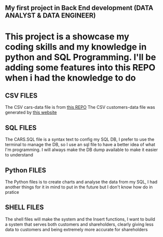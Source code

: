 ## My first project in Back End development (DATA ANALYST & DATA ENGINEER)

<h1>This project is a showcase my coding skills and my knowledge in python and SQL Programming. 
I'll be adding some features into this REPO when i had the knowledge to do </h1>


<h2> CSV FILES </h2> 

The CSV cars-data file is from <a href="https://github.com/rashida048/Datasets/blob/master/cars.csv">this REPO</a> 
The CSV customers-data file was generated by <a href="https://generatedata.com/generator"> this website</a>


<h2> SQL FILES </h2>

The CARS.SQL file is a syntax text to config my SQL DB, I prefer to use the terminal to manage the DB, so I use an sql file to have a better idea of ​​what I'm programming.
I will always make the DB dump available to make it easier to understand

<h2> Python FILES </h2>

The Python files is to create charts and analyse the data from my SQL, I had another things for it in mind to put in the future but I don't know how do in pratice


<h2>SHELL FILES</h2>

The shell files will make the system and the Insert functions, I want to build a system that serves both customers and shareholders, clearly giving less data to customers and being extremely more accurate for shareholders



